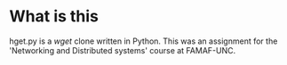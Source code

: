 # What is this
hget.py is a *wget* clone written in Python. This was an assignment for the 'Networking and Distributed systems' course at FAMAF-UNC.
